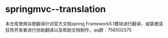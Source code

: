 # springmvc--translation
本仓库使用谷歌翻译针对官方文档spring Framework5.1模块进行翻译，诚挚邀请狂热开发者进行协助翻译以及帮助文档制作，qq群：756502375
